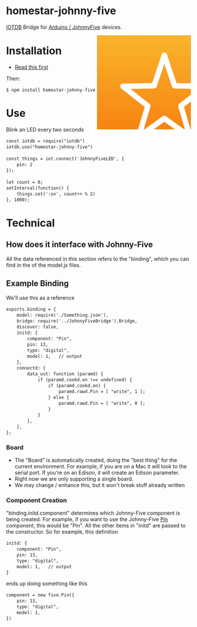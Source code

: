 # homestar-johnny-five
[IOTDB](https://github.com/dpjanes/node-iotdb) Bridge for [Arduino / JohnnyFive](http://johnny-five.io/) devices.

<img src="https://raw.githubusercontent.com/dpjanes/iotdb-homestar/master/docs/HomeStar.png" align="right" />

# Installation

* [Read this first](https://github.com/dpjanes/node-iotdb/blob/master/docs/install.md)

Then:

    $ npm install homestar-johnny-five

# Use

Blink an LED every two seconds
    
    const iotdb = require("iotdb")
    iotdb.use("homestar-johnny-five")

    const things = iot.connect('JohnnyFiveLED', {
        pin: 2
    });
    
    let count = 0;
    setInterval(function() {
        things.set(':on', count++ % 2)
    }, 1000);


# Technical
## How does it interface with Johnny-Five

All the data referenced in this section refers
to the "binding", which you can find in the
of the model.js files.

## Example Binding

We'll use this as a reference

    exports.binding = {
        model: require('./Something.json'),
        bridge: require('../JohnnyFiveBridge').Bridge,
        discover: false,
        initd: {
            component: "Pin",
            pin: 13,
            type: "digital",
            model: 1,   // output
        },
        connectd: {
            data_out: function (paramd) {
                if (paramd.cookd.on !== undefined) {
                    if (paramd.cookd.on) {
                        paramd.rawd.Pin = [ "write", 1 ];
                    } else {
                        paramd.rawd.Pin = [ "write", 0 ];
                    }
                }
            },
        },
    };

### Board

* The "Board" is automatically created, doing the 
"best thing" for the current environment. For example,
if you are on a Mac it will look to the serial port.
If you're on an Edison, it will create an Edison parameter.
* Right now we are only supporting a single board.
* We may change / enhance this, but it won't break stuff
already written

### Component Creation

"binding.initd.component" determines which Johnny-Five
component is being created. For example, if you want to 
use the Johnny-Five [Pin](http://johnny-five.io/api/pin/)
component, this would be "Pin". All the other items
in "initd" are passed to the constructor. So for example,
this definition

    initd: {
        component: "Pin",
        pin: 13,
        type: "digital",
        model: 1,   // output
    }

ends up doing something like this

    component = new five.Pin({
        pin: 13,
        type: "digital",
        model: 1,
    })
